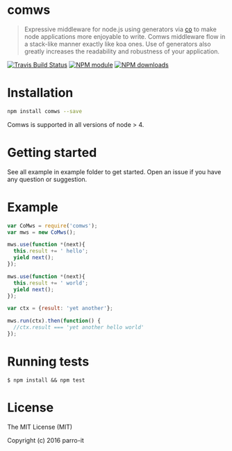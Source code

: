 # comws

> Expressive middleware for node.js using generators via [co](https://github.com/visionmedia/co) to make node applications more enjoyable to write. Comws middleware flow in a stack-like manner exactly like koa ones. Use of generators also greatly increases the readability and robustness of your application.

[![Travis Build Status](https://img.shields.io/travis/parro-it/comws.svg)](http://travis-ci.org/parro-it/comws)
[![NPM module](https://img.shields.io/npm/v/comws.svg)](https://npmjs.org/package/comws)
[![NPM downloads](https://img.shields.io/npm/dt/comws.svg)](https://npmjs.org/package/comws)

# Installation

```bash
npm install comws --save
```

Comws is supported in all versions of node > 4.

# Getting started

See all example in example folder to get started.
Open an issue if you have any question or suggestion.

# Example

```js
var CoMws = require('comws');
var mws = new CoMws();

mws.use(function *(next){
  this.result += ' hello';
  yield next();
});

mws.use(function *(next){
  this.result += ' world';
  yield next();
});

var ctx = {result: 'yet another'};

mws.run(ctx).then(function() {
  //ctx.result === 'yet another hello world'
});

```

# Running tests

```
$ npm install && npm test
```


# License

The MIT License (MIT)

Copyright (c) 2016 parro-it
